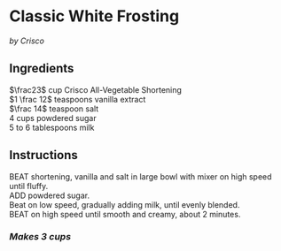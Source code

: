 # Classic White Frosting
*by Crisco*

## Ingredients
$\frac23$ cup Crisco All-Vegetable Shortening  
$1 \frac 12$ teaspoons vanilla extract  
$\frac 14$ teaspoon salt  
$4$ cups powdered sugar  
$5$ to $6$ tablespoons milk  

## Instructions
BEAT shortening, vanilla and salt in large bowl with mixer on high speed until fluffy.  
ADD powdered sugar.  
Beat on low speed, gradually adding milk, until evenly blended.  
BEAT on high speed until smooth and creamy, about 2 minutes.  

### *Makes 3 cups*